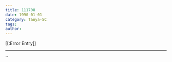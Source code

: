 ```yaml
---
title: 111708
date: 1990-01-01
category: Tanya-SC
tags: 
author: 
---
```


[[:Error Entry]]

---



``
